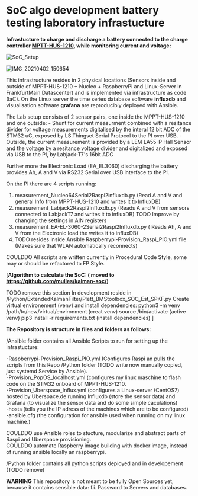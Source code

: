 # SoC algo development battery testing laboratory infrastucture 


**Infrastucture to charge and discharge a battery connected to the charge controller [MPTT-HUS-1210](https://github.com/LibreSolar/mppt-1210-hus), while monitoring current and voltage:**


![SoC_Setup](https://user-images.githubusercontent.com/13488510/139695457-870b3181-8af0-4463-a811-158720de3773.png)


![IMG_20210402_150654](https://user-images.githubusercontent.com/13488510/139695525-7b8c8207-56b0-46ea-a0fc-d6cb0fe3aa57.jpg)


This infrastructure resides in 2 physical locations (Sensors inside and outside of MPPT-HUS-1210 + Nucleo + RaspberryPi and Linux-Server in FrankfurtMain Datascenter) and is implemented via infrastructure as code (IaC). On the Linux server the time series database software **influxdb** and visualisation software **grafana** are reproducibly deployed with Ansible. 
   
   The Lab setup consists of 2 sensor pairs, one inside the MPPT-HUS-1210 and one outside: 
     - Shunt for current measurment combined with a resitance divider for voltage measurements digitalised by the interal 12 bit ADC of the STM32 uC, exposed by LS.Thingset Serial Protocol to the PI over USB. 
     - Outside, the current measurement is provided by a LEM LA55-P Hall Sensor and the voltage by a resitance voltage divider and digitalized and exposed via USB to the PI, by Labjack-T7's 16bit ADC
   
   Further more the Electronic Load (EA_EL3060) discharging the battery provides Ah, A and V via RS232 Serial over USB interface to the PI. 
   
   On the PI there are 4 scripts running:
   
   1. measurement_Nucleo64Serial2Raspi2influxdb.py (Read A and V and general Info from MPPT-HUS-1210 and writes it to InfluxDB)
   2. measurement_Labjack2Raspi2influxdb.py (Reads A and V from sensors connected to LabjackT7 and writes it to influxDB) TODO Improve by changing the settings in AIN registers
   3. measurement_EA-EL-3060-2Serial2Raspi2Influxdb.py ( Reads Ah, A and V from the Electronic load the writes it to influxDB)
   4. TODO resides inside Ansible Raspberrypi-Provision_Raspi_PIO.yml file (Makes sure that WLAN automatically reconnects)
   
   
   COULDDO All scripts are written currently in Procedural Code Style, some may or should be refactored to FP Style. 

[**Algorithm to calculate the SoC: ( moved to  https://github.com/mulles/kalman-soc/)** 
   
   TODO remove this section
   In development reside in /Python/ExtendedKalmanFilter/Plett_BMStoolbox_SOC_Est_SPKF.py 
   Create virtual environement (venv) and install dependencies:
   python3 -m venv /path/to/new/virtual/environment (creat venv)
   source <venv>/bin/activate (active venv)
   pip3 install -r requirements.txt (install dependencies) ]
   
**The Repository is structure in files and folders as follows:**

/Ansible folder contains all Ansible Scripts to run for setting up the infrastucture: 
   
 -Raspberrypi-Provision_Raspi_PIO.yml (Configures Raspi an pulls the scripts from this Repo /Python folder (TODO write now manually copied, just systemd Service     by Ansible).  
 -Provision_PopOS_localhost.yml (configures my linux maschine to flash code on the STM32 onboard of MPPT-HUS-1210.  
 -Provision_Uberspace_Influx.yml (configures a Linux-server (CentOS7) hosted by Uberspace.de running Influxdb (store the sensor data) and Grafana (to visualize     the sensor data and do some simple caculations)    
 -hosts (tells you the IP adress of the machines which are to be configured)  
 -ansible.cfg (the configuration for ansible used when running on my linux machine.)  
 
 COULDDO use Ansible roles to stucture, modularize and abstract parts of Raspi and Uberspace provisioning.  
 COULDDO automate Raspberry image building with docker image, instead of running ansible locally an raspberrypi.     

/Python folder contains all python scripts deployed and in developement (TODO remove)  

**WARNING** This repository is not meant to be fully Open Sources yet, because it contains sensible data: f.i. Password to Servers and databases. 
